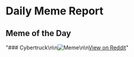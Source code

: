 # Daily Meme Report

## Meme of the Day
"### Cybertruck\n\n![Meme](https://i.redd.it/hinzu0owkrcf1.png)\n\n[View on Reddit](https://redd.it/1lzcpw7)"
